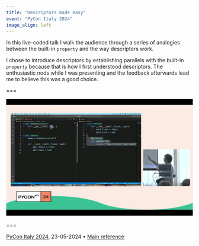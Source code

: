 ```yaml
---
title: "Descriptors made easy"
event: "PyCon Italy 2024"
image_align: left
---
```


In this live-coded talk I walk the audience through a series of analogies between the built-in `property` and the way descriptors work.

I chose to introduce descriptors by establishing parallels with the built-in `property` because that is how I first understood descriptors.
The enthusiastic nods while I was presenting and the feedback afterwards lead me to believe this was a good choice.


===

![](_talk.webp)

===

[PyCon Italy 2024](https://2024.pycon.it/en/event/descriptors-made-easy), 23-05-2024 • [Main reference](https://mathspp.com/books/pydonts)

